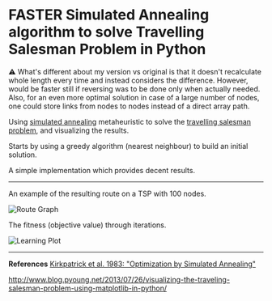 FASTER Simulated Annealing algorithm to solve Travelling Salesman Problem in Python
===================


⚠ What's different about my version vs original is that it doesn't recalculate whole length every time and instead considers the difference. However, would be faster still if reversing was to be done only when actually needed. Also, for an even more optimal solution in case of a large number of nodes, one could store links from nodes to nodes instead of a direct array path.




Using [simulated annealing](https://en.wikipedia.org/wiki/Simulated_annealing) metaheuristic to solve the [travelling salesman problem](https://en.wikipedia.org/wiki/Travelling_salesman_problem), and visualizing the results. 

Starts by using a greedy algorithm (nearest neighbour) to build an initial solution.

A simple implementation which provides decent results.

----------

An example of the resulting route on a TSP with 100 nodes.

![Route Graph](http://i.imgur.com/IY9cCJG.png)

The fitness (objective value) through iterations.

![Learning Plot](http://i.imgur.com/EVOkZs3.png)


----------

**References**
[Kirkpatrick et al. 1983: "Optimization by Simulated Annealing"](http://leonidzhukov.net/hse/2013/stochmod/papers/KirkpatrickGelattVecchi83.pdf)

http://www.blog.pyoung.net/2013/07/26/visualizing-the-traveling-salesman-problem-using-matplotlib-in-python/
